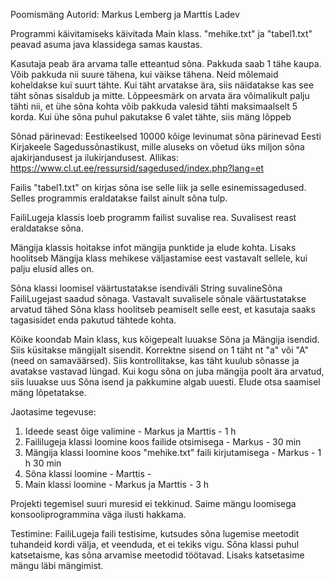 Poomismäng
Autorid: Markus Lemberg ja Marttis Ladev

Programmi käivitamiseks käivitada Main klass. "mehike.txt" ja "tabel1.txt" peavad asuma java klassidega samas kaustas.

Kasutaja peab ära arvama talle etteantud sõna. Pakkuda saab 1 tähe kaupa. 
Võib pakkuda nii suure tähena, kui väikse tähena. Neid mõlemaid koheldakse kui suurt tähte.
Kui täht arvatakse ära, siis näidatakse kas see täht sõnas sisaldub ja mitte. 
Lõppeesmärk on arvata ära võimalikult palju tähti nii, et
ühe sõna kohta võib pakkuda valesid tähti maksimaalselt 5 korda.
Kui ühe sõna puhul pakutakse 6 valet tähte, siis mäng lõppeb


Sõnad pärinevad:
Eestikeelsed 10000 kõige levinumat sõna pärinevad Eesti Kirjakeele Sagedussõnastikust, 
mille aluseks on võetud üks miljon sõna ajakirjandusest ja ilukirjandusest.
Allikas: https://www.cl.ut.ee/ressursid/sagedused/index.php?lang=et 

Failis "tabel1.txt" on kirjas sõna ise selle liik ja selle esinemissagedused.
Selles programmis eraldatakse failst ainult sõna tulp.


FailiLugeja klassis loeb programm failist suvalise rea. Suvalisest reast eraldatakse sõna.

Mängija klassis hoitakse infot mängija punktide ja elude kohta. Lisaks hoolitseb Mängija klass mehikese väljastamise eest
vastavalt sellele, kui palju  elusid alles on.

Sõna klassi loomisel väärtustatakse isendiväli String suvalineSõna FailiLugejast saadud sõnaga. 
Vastavalt suvalisele sõnale väärtustatakse arvatud tähed
Sõna klass hoolitseb peamiselt selle eest, et kasutaja saaks tagasisidet enda pakutud tähtede kohta.

Kõike koondab Main klass, kus kõigepealt luuakse Sõna ja Mängija isendid. Siis küsitakse
mängijalt sisendit. Korrektne sisend on 1 täht nt "a" või "A" (need on samaväärsed).
Siis kontrollitakse, kas täht kuulub sõnasse ja avatakse vastavad lüngad. Kui kogu sõna on juba
mängija poolt ära arvatud, siis luuakse uus Sõna isend ja pakkumine algab uuesti.
Elude otsa saamisel mäng lõpetatakse.

Jaotasime tegevuse:

1) Ideede seast õige valimine - Markus ja Marttis - 1 h
2) Faililugeja klassi loomine koos failide otsimisega - Markus - 30 min
2) Mängija klassi loomine koos "mehike.txt" faili kirjutamisega - Markus - 1 h 30 min
3) Sõna klassi loomine - Marttis - <ajakulu>
4) Main klassi loomine - Markus ja Marttis - 3 h

Projekti tegemisel suuri muresid ei tekkinud. Saime mängu loomisega konsooliprogrammina väga ilusti hakkama.

Testimine: FailiLugeja faili testisime, kutsudes sõna lugemise meetodit tuhandeid kordi välja, et veenduda, et
ei tekiks vigu. Sõna klassi puhul katsetaisme, kas sõna arvamise meetodid töötavad. Lisaks katsetasime mängu läbi mängimist.